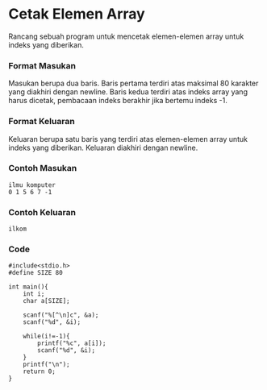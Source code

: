 # Cetak Elemen Array
Rancang sebuah program untuk mencetak elemen-elemen array untuk indeks yang diberikan.

### Format Masukan
Masukan berupa dua baris. Baris pertama terdiri atas maksimal 80 karakter yang diakhiri dengan newline. Baris kedua terdiri atas indeks array yang harus dicetak, pembacaan indeks berakhir jika bertemu indeks -1.

### Format Keluaran
Keluaran berupa satu baris yang terdiri atas elemen-elemen array untuk indeks yang diberikan. Keluaran diakhiri dengan newline.

### Contoh Masukan
```
ilmu komputer
0 1 5 6 7 -1
```

### Contoh Keluaran
```
ilkom
```

### Code
```
#include<stdio.h>
#define SIZE 80
 
int main(){
    int i;
    char a[SIZE];
     
    scanf("%[^\n]c", &a);
    scanf("%d", &i);
     
    while(i!=-1){
        printf("%c", a[i]);
        scanf("%d", &i);
    }
    printf("\n");
    return 0;
}
```
